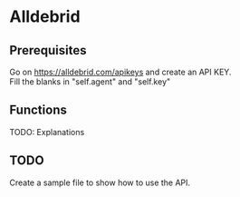 # Alldebrid

## Prerequisites
Go on https://alldebrid.com/apikeys and create an API KEY.  
Fill the blanks in "self.agent" and "self.key"

## Functions
TODO: Explanations

## TODO
Create a sample file to show how to use the API.
